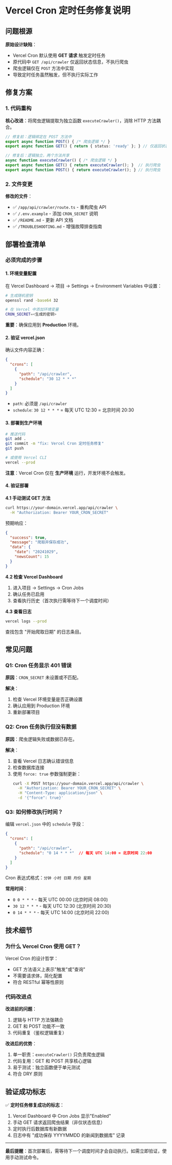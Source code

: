 # Vercel Cron 定时任务修复说明

## 问题根源

**原始设计缺陷**：
- Vercel Cron 默认使用 **GET 请求** 触发定时任务
- 原代码中 `GET /api/crawler` 仅返回状态信息，不执行爬虫
- 爬虫逻辑仅在 `POST` 方法中实现
- 导致定时任务虽然触发，但不执行实际工作

## 修复方案

### 1. 代码重构

**核心改进**：将爬虫逻辑提取为独立函数 `executeCrawler()`，消除 HTTP 方法耦合。

```typescript
// 修复前：逻辑绑定在 POST 方法中
export async function POST() { /* 爬虫逻辑 */ }
export async function GET() { return { status: 'ready' }; } // 仅返回状态

// 修复后：逻辑独立，两个方法共享
async function executeCrawler() { /* 爬虫逻辑 */ }
export async function GET() { return executeCrawler(); }  // 执行爬虫
export async function POST() { return executeCrawler(); } // 执行爬虫
```

### 2. 文件变更

**修改的文件**：
- ✅ `/app/api/crawler/route.ts` - 重构爬虫 API
- ✅ `/.env.example` - 添加 `CRON_SECRET` 说明
- ✅ `/README.md` - 更新 API 文档
- ✅ `/TROUBLESHOOTING.md` - 增强故障排查指南

## 部署检查清单

### 必须完成的步骤

#### 1. 环境变量配置

在 Vercel Dashboard → 项目 → Settings → Environment Variables 中设置：

```bash
# 生成随机密钥
openssl rand -base64 32

# 在 Vercel 中添加环境变量
CRON_SECRET=<生成的密钥>
```

**重要**：确保应用到 **Production** 环境。

#### 2. 验证 vercel.json

确认文件内容正确：

```json
{
  "crons": [
    {
      "path": "/api/crawler",
      "schedule": "30 12 * * *"
    }
  ]
}
```

- `path`: 必须是 `/api/crawler`
- `schedule`: `30 12 * * *` = 每天 UTC 12:30 = 北京时间 20:30

#### 3. 部署到生产环境

```bash
# 推送代码
git add .
git commit -m "fix: Vercel Cron 定时任务修复"
git push

# 或使用 Vercel CLI
vercel --prod
```

**注意**：Vercel Cron 仅在 **生产环境** 运行，开发环境不会触发。

#### 4. 验证部署

**4.1 手动测试 GET 方法**

```bash
curl https://your-domain.vercel.app/api/crawler \
  -H "Authorization: Bearer YOUR_CRON_SECRET"
```

预期响应：
```json
{
  "success": true,
  "message": "爬取并保存成功",
  "data": {
    "date": "20241029",
    "newsCount": 15
  }
}
```

**4.2 检查 Vercel Dashboard**

1. 进入项目 → Settings → Cron Jobs
2. 确认任务已启用
3. 查看执行历史（首次执行需等待下一个调度时间）

**4.3 查看日志**

```bash
vercel logs --prod
```

查找包含 "开始爬取日期" 的日志条目。

## 常见问题

### Q1: Cron 任务显示 401 错误

**原因**：`CRON_SECRET` 未设置或不匹配。

**解决**：
1. 检查 Vercel 环境变量是否正确设置
2. 确认应用到 Production 环境
3. 重新部署项目

### Q2: Cron 任务执行但没有数据

**原因**：爬虫逻辑失败或数据已存在。

**解决**：
1. 查看 Vercel 日志确认错误信息
2. 检查数据库连接
3. 使用 `force: true` 参数强制更新：
   ```bash
   curl -X POST https://your-domain.vercel.app/api/crawler \
     -H "Authorization: Bearer YOUR_CRON_SECRET" \
     -H "Content-Type: application/json" \
     -d '{"force": true}'
   ```

### Q3: 如何修改执行时间？

编辑 `vercel.json` 中的 `schedule` 字段：

```json
{
  "crons": [
    {
      "path": "/api/crawler",
      "schedule": "0 14 * * *"  // 每天 UTC 14:00 = 北京时间 22:00
    }
  ]
}
```

Cron 表达式格式：`分钟 小时 日期 月份 星期`

**常用时间**：
- `0 0 * * *` - 每天 UTC 00:00 (北京时间 08:00)
- `30 12 * * *` - 每天 UTC 12:30 (北京时间 20:30)
- `0 14 * * *` - 每天 UTC 14:00 (北京时间 22:00)

## 技术细节

### 为什么 Vercel Cron 使用 GET？

Vercel Cron 的设计哲学：
- GET 方法语义上表示"触发"或"查询"
- 不需要请求体，简化配置
- 符合 RESTful 幂等性原则

### 代码改进点

**改进前的问题**：
1. 逻辑与 HTTP 方法强耦合
2. GET 和 POST 功能不一致
3. 代码重复（鉴权逻辑重复）

**改进后的优势**：
1. 单一职责：`executeCrawler()` 只负责爬虫逻辑
2. 代码复用：GET 和 POST 共享核心逻辑
3. 易于测试：独立函数便于单元测试
4. 符合 DRY 原则

## 验证成功标志

✅ **定时任务修复成功的标志**：

1. Vercel Dashboard 中 Cron Jobs 显示"Enabled"
2. 手动 GET 请求返回爬虫结果（非仅状态信息）
3. 定时执行后数据库有新数据
4. 日志中有 "成功保存 YYYYMMDD 的新闻到数据库" 记录

---

**最后提醒**：首次部署后，需等待下一个调度时间才会自动执行。如需立即验证，使用手动测试命令。

